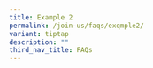 ```yaml
---
title: Example 2
permalink: /join-us/faqs/exqmple2/
variant: tiptap
description: ""
third_nav_title: FAQs
---
```

